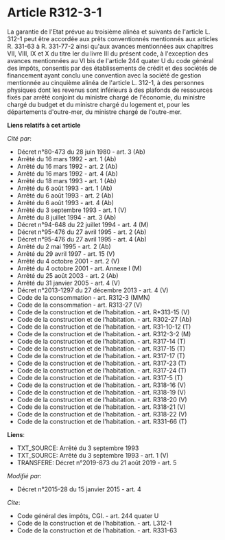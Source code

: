 # Article R312-3-1

La garantie de l'Etat prévue au troisième alinéa et suivants de l'article L. 312-1 peut être accordée aux prêts conventionnés
mentionnés aux articles R. 331-63 à R. 331-77-2 ainsi qu'aux avances mentionnées aux chapitres VII, VIII, IX et X du titre
Ier du livre III du présent code, à l'exception des avances mentionnées au VI bis de l'article 244 quater U du code général
des impôts, consentis par des établissements de crédit et des sociétés de financement ayant conclu une convention avec la
société de gestion mentionnée au cinquième alinéa de l'article L. 312-1, à des personnes physiques dont les revenus sont
inférieurs à des plafonds de ressources fixés par arrêté conjoint du ministre chargé de l'économie, du ministre chargé du
budget et du ministre chargé du logement et, pour les départements d'outre-mer, du ministre chargé de l'outre-mer.

**Liens relatifs à cet article**

_Cité par_:

  - Décret n°80-473 du 28 juin 1980 - art. 3 (Ab)
  - Arrêté du 16 mars 1992 - art. 1 (Ab)
  - Arrêté du 16 mars 1992 - art. 2 (Ab)
  - Arrêté du 16 mars 1992 - art. 4 (Ab)
  - Arrêté du 18 mars 1993 - art. 1 (Ab)
  - Arrêté du 6 août 1993 - art. 1 (Ab)
  - Arrêté du 6 août 1993 - art. 2 (Ab)
  - Arrêté du 6 août 1993 - art. 4 (Ab)
  - Arrêté du 3 septembre 1993 - art. 1 (V)
  - Arrêté du 8 juillet 1994 - art. 3 (Ab)
  - Décret n°94-648 du 22 juillet 1994 - art. 4 (M)
  - Décret n°95-476 du 27 avril 1995 - art. 2 (Ab)
  - Décret n°95-476 du 27 avril 1995 - art. 4 (Ab)
  - Arrêté du 2 mai 1995 - art. 2 (Ab)
  - Arrêté du 29 avril 1997 - art. 15 (V)
  - Arrêté du 4 octobre 2001 - art. 2 (V)
  - Arrêté du 4 octobre 2001 - art. Annexe I (M)
  - Arrêté du 25 août 2003 - art. 2 (Ab)
  - Arrêté du 31 janvier 2005 - art. 4 (V)
  - Décret n°2013-1297 du 27 décembre 2013 - art. 4 (V)
  - Code de la consommation - art. R312-3 (MMN)
  - Code de la consommation - art. R313-27 (V)
  - Code de la construction et de l'habitation. - art. R*313-15 (V)
  - Code de la construction et de l'habitation. - art. R302-27 (Ab)
  - Code de la construction et de l'habitation. - art. R31-10-12 (T)
  - Code de la construction et de l'habitation. - art. R312-3-2 (M)
  - Code de la construction et de l'habitation. - art. R317-14 (T)
  - Code de la construction et de l'habitation. - art. R317-15 (T)
  - Code de la construction et de l'habitation. - art. R317-17 (T)
  - Code de la construction et de l'habitation. - art. R317-23 (T)
  - Code de la construction et de l'habitation. - art. R317-24 (T)
  - Code de la construction et de l'habitation. - art. R317-5 (T)
  - Code de la construction et de l'habitation. - art. R318-16 (V)
  - Code de la construction et de l'habitation. - art. R318-19 (V)
  - Code de la construction et de l'habitation. - art. R318-20 (V)
  - Code de la construction et de l'habitation. - art. R318-21 (V)
  - Code de la construction et de l'habitation. - art. R318-22 (V)
  - Code de la construction et de l'habitation. - art. R331-66 (T)

**Liens**:

  - TXT_SOURCE: Arrêté du 3 septembre 1993
  - TXT_SOURCE: Arrêté du 3 septembre 1993 - art. 1 (V)
  - TRANSFERE: Décret n°2019-873 du 21 août 2019 - art. 5

_Modifié par_:

  - Décret n°2015-28 du 15 janvier 2015 - art. 4

_Cite_:

  - Code général des impôts, CGI. - art. 244 quater U
  - Code de la construction et de l'habitation. - art. L312-1
  - Code de la construction et de l'habitation. - art. R331-63
